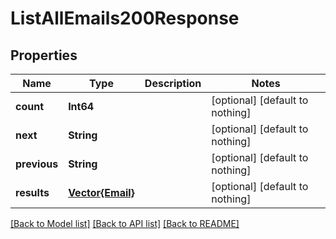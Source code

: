 # ListAllEmails200Response


## Properties
Name | Type | Description | Notes
------------ | ------------- | ------------- | -------------
**count** | **Int64** |  | [optional] [default to nothing]
**next** | **String** |  | [optional] [default to nothing]
**previous** | **String** |  | [optional] [default to nothing]
**results** | [**Vector{Email}**](Email.md) |  | [optional] [default to nothing]


[[Back to Model list]](../README.md#models) [[Back to API list]](../README.md#api-endpoints) [[Back to README]](../README.md)


